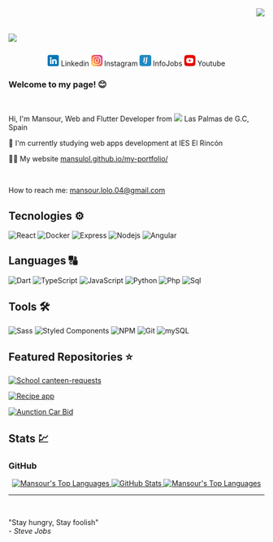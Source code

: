 <a href="https://visitorbadge.io/status?path=https%3A%2F%2Fgithub.com%2Fmansulol">
  <img align="right" src="https://api.visitorbadge.io/api/visitors?path=https%3A%2F%2Fgithub.com%2Fmansulol&labelColor=%23697689&countColor=%232ccce4" />
</a>

<h1 align="left">
  <a href="https://git.io/typing-svg">
    <img src="https://readme-typing-svg.herokuapp.com/?lines=Hello,+There!+👋;This+is+Mansour+Lo+Lo....;Nice+to+meet+you!&center=true&size=26">
  </a>
</h1>

<p align="center">
  <img href="https://www.linkedin.com/in/mansour-lo-lo-722204332/" height="22px" src="./Images/linkedin.png">
  <span>Linkedin</span>
  <img href="https://www.instagram.com/" height="22px" src="./Images/instagram.png"> 
  <span>Instagram</span>
  <img href="https://www.infojobs.net/candidate/cv/view/index.xhtml?dgv=6889177562589839967" height="22px" src="./Images/infojobs.svg">
  <span>InfoJobs</span>
  <img href="https://www.youtube.com/" height="22px" src="./Images/youtube.png"> 
  <span>Youtube</span>
</p>

### Welcome to my page! 😊
<br>

<p align="start">
 Hi, I'm Mansour, Web and Flutter Developer from <img src="https://cdn-icons-png.flaticon.com/512/197/197593.png" width="13"/> 
 Las Palmas de G.C, Spain
</p>

<p>
  🔬 I'm currently studying web apps development at IES El Rincón
</p> 
<p>
  ⛓️‍💥 My website <a href="https://mansulol.github.io/my-portfolio/"> mansulol.github.io/my-portfolio/  </a>
</p>

<br>

<p>How to reach me: <a href="mailto:mansour.lolo.04@gmail.com">mansour.lolo.04@gmail.com</a></p>

## Tecnologies ⚙️
<p>
  <img alt="React" src="https://img.shields.io/badge/-React-45b8d8?style=flat-square&logo=react&logoColor=white" />
  <img alt="Docker" src="https://img.shields.io/badge/-Docker-46a2f1?style=flat-square&logo=docker&logoColor=white" />
  <img alt="Express" src="https://img.shields.io/badge/Express-B2B2B2?style=flat-square&logo=Express&logoColor=white" />
  <img alt="Nodejs" src="https://img.shields.io/badge/-Nodejs-43853d?style=flat-square&logo=Node.js&logoColor=white" />
  <img alt="Angular" src="https://img.shields.io/badge/-Angular-DD0031?style=flat-square&logo=angular&logoColor=white" />
</p>


## Languages 🔠
<p>
  <img alt="Dart" src="https://custom-icon-badges.demolab.com/badge/Dart-2AB5F5.svg?logo=dart&logoColor=white"></a>
  <img alt="TypeScript" src="https://img.shields.io/badge/-TypeScript-007ACC?style=flat-square&logo=typescript&logoColor=white" />
  <img alt="JavaScript" src="https://img.shields.io/badge/JavaScript-F7DF1E.svg?logo=javascript&logoColor=black"></a>
  <img alt="Python" src="https://img.shields.io/badge/Python-14354C.svg?logo=python&logoColor=white"></a>
  <img alt="Php" src="https://img.shields.io/badge/Php-7a86b8.svg?logo=php&logoColor=white"></a>
  <img alt="Sql" src="https://img.shields.io/badge/SQL-ffffff.svg?logo=sql&logoColor=white"></a>
</p>


## Tools 🛠️
<p>
  <img alt="Sass" src="https://img.shields.io/badge/-Sass-CC6699?style=flat-square&logo=sass&logoColor=white" />
  <img alt="Styled Components" src="https://img.shields.io/badge/-Styled_Components-db7092?style=flat-square&logo=styled-components&logoColor=white" />
  <img alt="NPM" src="https://img.shields.io/badge/-NPM-CB3837?style=flat-square&logo=npm&logoColor=white" />
  <img alt="Git" src="https://img.shields.io/badge/-GIT-E34F26?style=flat-square&logo=git&logoColor=white" />
  <img alt="mySQL" src="https://img.shields.io/badge/mysql-3e6e93.svg?logo=mysql&logoColor=white"></a>
</p>

## Featured Repositories ⭐

[![School canteen-requests](https://svg.bookmark.style/api?url=https://github.com/mansulol/School-canteen-requests&mode=dark&style=horizontal)](https://github.com/mansulol/School-canteen-requests)

[![Recipe app](https://svg.bookmark.style/api?url=https://github.com/mansulol/Recipe-app&mode=light&style=horizontal)](https://github.com/mansulol/Recipe-app)

[![Aunction Car Bid](https://svg.bookmark.style/api?url=https://github.com/mansulol/Aunction-Car-Bid&mode=dark&style=horizontal)](https://github.com/mansulol/Aunction-Car-Bid)


## Stats 💹

### GitHub 
<p align="center">
  <a href="https://github.com/DenverCoder1/github-readme-streak-stats">
    <img alt="Mansour's Top Languages" src="https://streak-stats.demolab.com/?user=mansulol&theme=dark" height="200px"/>
  </a>

  <a href="https://github-readme-stats.vercel.app">
    <img  alt="GitHub Stats" src="https://github-readme-stats.vercel.app/api?username=mansulol&amp;show_icons=true&theme=react" height="200px"/>
  </a>

  <a href="https://denvercoder1-github-readme-stats.vercel.app/">
    <img alt="Mansour's Top Languages" src="https://denvercoder1-github-readme-stats.vercel.app/api/top-langs/?username=mansulol&langs_count=8&layout=compact&theme=react&hide_border=true&bg_color=1F222E&title_color=F85D7F&icon_color=F8D866&hide=Jupyter%20Notebook,Roff" height="200px"/>
  </a>
  
</p>

---
</br>
<p>
"Stay hungry, Stay foolish"
</br>
<cite>- Steve Jobs</cite> 
</p>

